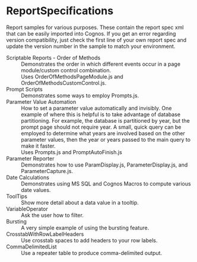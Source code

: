 # ReportSpecifications
Report samples for various purposes.  These contain the report spec xml that can be easily imported into Cognos.  If you get an error regarding version compatibility, just check the first line of your own report spec and update the version number in the sample to match your environment.


<dl>
  <dt>Scriptable Reports - Order of Methods</dt>
  <dd>Demonstrates the order in which different events occur in a page module/custom control combination.<br />Uses OrderOfMethodsPageModule.js and OrderOfMethodsCustomControl.js.</dd>
  
  <dt>Prompt Scripts</dt>
  <dd>Demonstrates some ways to employ Prompts.js.</dd>
  
  <dt>Parameter Value Automation</dt>
  <dd>How to set a parameter value automatically and invisibly.  One example of where this is helpful is to take advantage of database partitioning.  For example, the database is partitioned by year, but the prompt page should not require year.  A small, quick query can be employed to determine what years are involved based on the other parameter values, then the year or years passed to the main query to make it faster.<br />Uses Prompts.js and PromptAutoFinish.js</dd>
  
  <dt>Parameter Reporter</dt>
  <dd>Demonstrates how to use ParamDisplay.js, ParameterDisplay.js, and ParameterCapture.js.</dd>
  
  <dt>Date Calculations</dt>
  <dd>Demonstrates using MS SQL and Cognos Macros to compute various date values.</dd>
  
  <dt>ToolTips</dt>
  <dd>Show more detail about a data value in a tooltip.</dd>
  
  <dt>VariableOperator</dt>
  <dd>Ask the user how to filter.</dd>
  
  <dt>Bursting</dt>
  <dd>A very simple example of using the bursting feature.</dd>
  
  <dt>CrosstabWithRowLabelHeaders</dt>
  <dd>Use crosstab spaces to add headers to your row labels.</dd>
  
  <dt>CommaDelimitedList</dt>
  <dd>Use a repeater table to produce comma-delimited output.</dd>
</dl>
